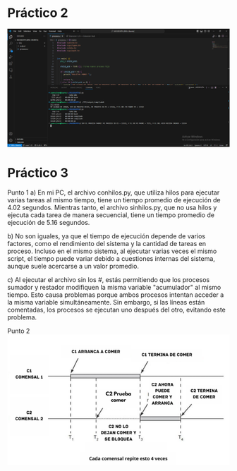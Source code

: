 # Práctico 2

<img src="./TP2/captura de pantalla tp2.png" />

# Práctico 3
Punto 1
a) En mi PC, el archivo conhilos.py, que utiliza hilos para ejecutar varias tareas al mismo tiempo, tiene un tiempo promedio de ejecución de 4.02 segundos. Mientras tanto, el archivo sinhilos.py, que no usa hilos y ejecuta cada tarea de manera secuencial, tiene un tiempo promedio de ejecución de 5.16 segundos.

b) No son iguales, ya que el tiempo de ejecución depende de varios factores, como el rendimiento del sistema y la cantidad de tareas en proceso. Incluso en el mismo sistema, al ejecutar varias veces el mismo script, el tiempo puede variar debido a cuestiones internas del sistema, aunque suele acercarse a un valor promedio.

c) Al ejecutar el archivo sin los #, estás permitiendo que los procesos sumador y restador modifiquen la misma variable "acumulador" al mismo tiempo. Esto causa problemas porque ambos procesos intentan acceder a la misma variable simultáneamente. Sin embargo, si las líneas están comentadas, los procesos se ejecutan uno después del otro, evitando este problema.

Punto 2
<img src="./TP3/UHzJVTA.png" />